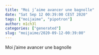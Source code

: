 ```yaml
---
title: "Moi j’aime avancer une bagnolle"
date: "Sat Sep 12 00:39:00 CEST 2020"
tags: ["moijaime", "pipotron"]
author: m1ch3l
categories: ["generated"]
slug: "moijaime/2020-09-12-00:39:00"
---
```


Moi j’aime avancer une bagnolle
